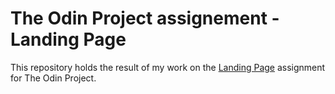 # The Odin Project assignement - Landing Page

This repository holds the result of my work on the [Landing Page](https://www.theodinproject.com/lessons/foundations-landing-page) assignment for The Odin Project.